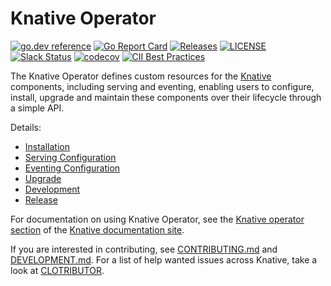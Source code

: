 # Knative Operator

[![go.dev reference](https://img.shields.io/badge/go.dev-reference-007d9c?logo=go&logoColor=white)](https://pkg.go.dev/github.com/knative/operator)
[![Go Report Card](https://goreportcard.com/badge/knative/operator)](https://goreportcard.com/report/knative/operator)
[![Releases](https://img.shields.io/github/release-pre/knative/operator.svg?sort=semver)](https://github.com/knative/operator/releases)
[![LICENSE](https://img.shields.io/github/license/knative/operator.svg)](https://github.com/knative/operator/blob/main/LICENSE)
[![Slack Status](https://img.shields.io/badge/slack-join_chat-white.svg?logo=slack&style=social)](https://knative.slack.com)
[![codecov](https://codecov.io/gh/knative/operator/branch/main/graph/badge.svg)](https://codecov.io/gh/knative/operator)
[![CII Best Practices](https://bestpractices.coreinfrastructure.org/projects/5913/badge)](https://bestpractices.coreinfrastructure.org/projects/5913)

The Knative Operator defines custom resources for the
[Knative](https://knative.dev/) components, including serving and eventing, enabling users to configure, install,
upgrade and maintain these components over their lifecycle through a simple API.

Details:

- [Installation](https://knative.dev/docs/install/operator/knative-with-operators/)
- [Serving Configuration](https://knative.dev/docs/install/operator/configuring-serving-cr/)
- [Eventing Configuration](https://knative.dev/docs/install/operator/configuring-eventing-cr/)
- [Upgrade](docs/upgrade.md)
- [Development](docs/development.md)
- [Release](docs/release.md)


For documentation on using Knative Operator, see the
[Knative operator section](https://knative.dev/docs/install/operator/knative-with-operators/) of the
[Knative documentation site](https://www.knative.dev/docs).

If you are interested in contributing, see [CONTRIBUTING.md](./CONTRIBUTING.md)
and [DEVELOPMENT.md](./DEVELOPMENT.md). For a list of help wanted issues across 
Knative, take a look at [CLOTRIBUTOR](https://clotributor.dev/search?project=knative&page=1).

